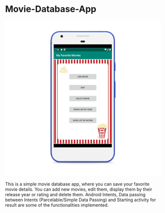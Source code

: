 # Movie-Database-App


![alt text](https://github.com/sahilsood/Movie-Database-App/blob/master/movie.png)

This is a simple movie database app, where you can save your favorite movie details. You can add new movies, edit them, display them by their release year or rating and delete them. Android Intents, Data passing between
Intents (Parcelable/Simple Data Passing) and Starting activity for result are some of the functionalities implemented.

